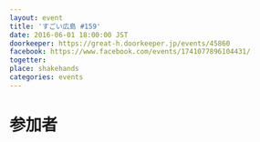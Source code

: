 ```yaml
---
layout: event
title: 'すごい広島 #159'
date: 2016-06-01 18:00:00 JST
doorkeeper: https://great-h.doorkeeper.jp/events/45860
facebook: https://www.facebook.com/events/1741077896104431/
togetter:
place: shakehands
categories: events
---
```


# 参加者
